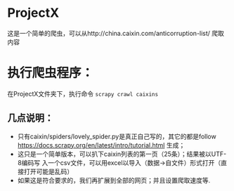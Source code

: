 # ProjectX
这是一个简单的爬虫，可以从http://china.caixin.com/anticorruption-list/ 爬取内容

# 执行爬虫程序：
  在ProjectX文件夹下，执行命令
    ```scrapy crawl caixins```
      
## 几点说明：

* 只有caixin/spiders/lovely_spider.py是真正自己写的，其它的都是follow 
  https://docs.scrapy.org/en/latest/intro/tutorial.html 生成；
* 这只是一个简单版本，可以扒下caixin列表的第一页（25条）；结果被以UTF-8编码写
  入一个csv文件，可以用excel以导入（数据->自文件）形式打开（直接打开可能是乱码）
* 如果这是符合要求的，我们再扩展到全部的网页；并且设置爬取速度等.


